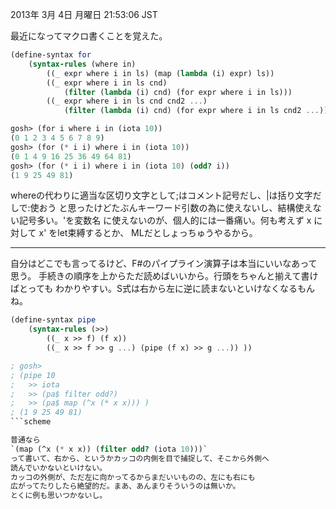 2013年  3月  4日 月曜日 21:53:06 JST

最近になってマクロ書くことを覚えた。

```scheme
(define-syntax for
    (syntax-rules (where in)
        ((_ expr where i in ls) (map (lambda (i) expr) ls))
        ((_ expr where i in ls cnd)
            (filter (lambda (i) cnd) (for expr where i in ls)))
        ((_ expr where i in ls cnd cnd2 ...)
            (filter (lambda (i) cnd) (for expr where i in ls cnd2 ...))) ))
```

```scheme
gosh> (for i where i in (iota 10))
(0 1 2 3 4 5 6 7 8 9)
gosh> (for (* i i) where i in (iota 10))
(0 1 4 9 16 25 36 49 64 81)
gosh> (for (* i i) where i in (iota 10) (odd? i))
(1 9 25 49 81)
```

whereの代わりに適当な区切り文字として;はコメント記号だし、|は括り文字だしで:使おう
と思ったけどたぶんキーワード引数の為に使えないし、結構使えない記号多い。'を変数名
に使えないのが、個人的には一番痛い。何も考えず x に対して x' をlet束縛するとか、
MLだとしょっちゅうやるから。

---

自分はどこでも言ってるけど、F#のパイプライン演算子は本当にいいなあって思う。
手続きの順序を上からただ読めばいいから。行頭をちゃんと揃えて書けばとっても
わかりやすい。S式は右から左に逆に読まないといけなくなるもんね。

```scheme
(define-syntax pipe
    (syntax-rules (>>)
        ((_ x >> f) (f x))
        ((_ x >> f >> g ...) (pipe (f x) >> g ...)) ))

; gosh> 
; (pipe 10
;   >> iota
;   >> (pa$ filter odd?)
;   >> (pa$ map (^x (* x x))) )
; (1 9 25 49 81)
```scheme

普通なら
`(map (^x (* x x)) (filter odd? (iota 10)))`
って書いて、右から、というかカッコの内側を目で捕捉して、そこから外側へ
読んでいかないといけない。
カッコの外側が、ただ左に向かってるからまだいいものの、左にも右にも
広がってたりしたら絶望的だ。まあ、あんまりそういうのは無いか。
とくに例も思いつかないし。
